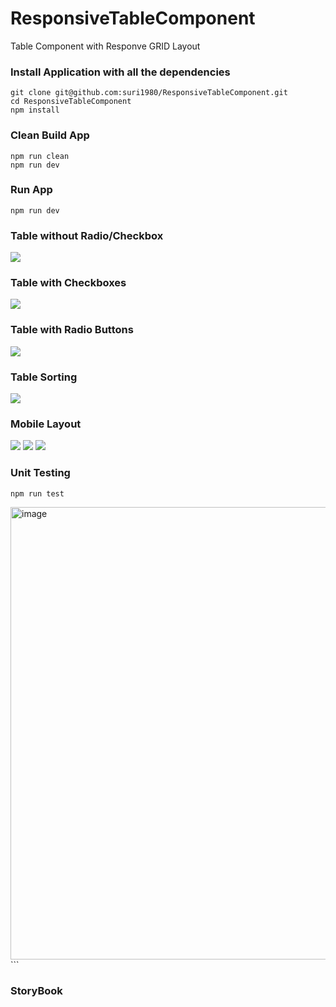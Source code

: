 # ResponsiveTableComponent
Table Component with Responve GRID Layout

### Install Application with all the dependencies
```
git clone git@github.com:suri1980/ResponsiveTableComponent.git
cd ResponsiveTableComponent
npm install
```

### Clean Build App
```
npm run clean
npm run dev
```

### Run App
```
npm run dev
```

### Table without Radio/Checkbox

<img src="https://user-images.githubusercontent.com/1085817/222642230-6f22c50f-d439-467f-bed0-f393c032b1e6.png">

### Table with Checkboxes

<img src="https://user-images.githubusercontent.com/1085817/222637976-52a8d577-7f17-4f10-990b-ed78d08c6392.gif">

### Table with Radio Buttons

<img src="https://user-images.githubusercontent.com/1085817/222638091-deafe53d-4e65-415b-9787-e857d6606168.gif">

### Table Sorting

<img src="https://user-images.githubusercontent.com/1085817/222639933-04efd7e0-7308-4664-a2dc-9ac5e1d081cf.gif">


### Mobile Layout
<img src="https://user-images.githubusercontent.com/1085817/222641294-3e27606b-2c67-477a-b318-690c16ad551f.png">
<img src="https://user-images.githubusercontent.com/1085817/222641303-3264b925-d2cc-4e60-9e32-1a54df4086bc.png">
<img src="https://user-images.githubusercontent.com/1085817/222641316-f7067a79-41f8-4ef5-a7a6-170e74039989.png">



### Unit Testing

```
npm run test
```
<img width="724" alt="image" src="https://user-images.githubusercontent.com/1085817/222638632-a44743e7-3edb-4e1f-9ff1-a97fe91a71de.png">
```

### StoryBook


